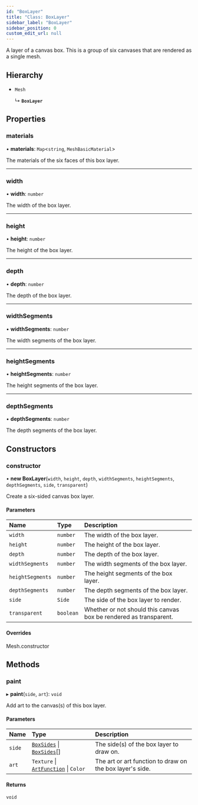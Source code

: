 ```yaml
---
id: "BoxLayer"
title: "Class: BoxLayer"
sidebar_label: "BoxLayer"
sidebar_position: 0
custom_edit_url: null
---
```


A layer of a canvas box. This is a group of six canvases that are rendered as a single mesh.

## Hierarchy

- `Mesh`

  ↳ **`BoxLayer`**

## Properties

### materials

• **materials**: `Map`<`string`, `MeshBasicMaterial`\>

The materials of the six faces of this box layer.

___

### width

• **width**: `number`

The width of the box layer.

___

### height

• **height**: `number`

The height of the box layer.

___

### depth

• **depth**: `number`

The depth of the box layer.

___

### widthSegments

• **widthSegments**: `number`

The width segments of the box layer.

___

### heightSegments

• **heightSegments**: `number`

The height segments of the box layer.

___

### depthSegments

• **depthSegments**: `number`

The depth segments of the box layer.

## Constructors

### constructor

• **new BoxLayer**(`width`, `height`, `depth`, `widthSegments`, `heightSegments`, `depthSegments`, `side`, `transparent`)

Create a six-sided canvas box layer.

#### Parameters

| Name | Type | Description |
| :------ | :------ | :------ |
| `width` | `number` | The width of the box layer. |
| `height` | `number` | The height of the box layer. |
| `depth` | `number` | The depth of the box layer. |
| `widthSegments` | `number` | The width segments of the box layer. |
| `heightSegments` | `number` | The height segments of the box layer. |
| `depthSegments` | `number` | The depth segments of the box layer. |
| `side` | `Side` | The side of the box layer to render. |
| `transparent` | `boolean` | Whether or not should this canvas box be rendered as transparent. |

#### Overrides

Mesh.constructor

## Methods

### paint

▸ **paint**(`side`, `art`): `void`

Add art to the canvas(s) of this box layer.

#### Parameters

| Name | Type | Description |
| :------ | :------ | :------ |
| `side` | [`BoxSides`](../modules.md#boxsides-16) \| [`BoxSides`](../modules.md#boxsides-16)[] | The side(s) of the box layer to draw on. |
| `art` | `Texture` \| [`ArtFunction`](../modules.md#artfunction-16) \| `Color` | The art or art function to draw on the box layer's side. |

#### Returns

`void`
